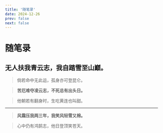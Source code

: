 ```yaml
---
title: '随笔录'
date: 2024-12-26
prev: false
next: false
---
```


# 随笔录

## 无人扶我青云志，我自踏雪至山巅。

> 倘若命中无此运，孤身亦可登昆仑。

> **苦厄难夺凌云志，不死总有出头日。**

> 他朝若有翻身时，生吃黄连也叫甜。

---

> **风霜压我两三年，我笑风轻雪又棉。**

> 心中仍有鸿鹄志，他日登顶笑苍天。
